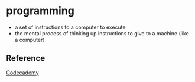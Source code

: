 # programming

- a set of instructions to a computer to execute
- the mental process of thinking up instructions to give to a machine (like a computer)

## Reference

[Codecademy](www.codecademy.com)
